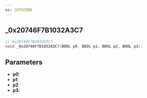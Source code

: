 ```yaml
---
ns: CUTSCENE
---
```

## _0x20746F7B1032A3C7

```c
// 0x20746F7B1032A3C7
void _0x20746F7B1032A3C7(BOOL p0, BOOL p1, BOOL p2, BOOL p3);
```


## Parameters
* **p0**: 
* **p1**: 
* **p2**: 
* **p3**: 

